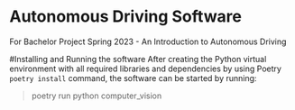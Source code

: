# Autonomous Driving Software
For Bachelor Project Spring 2023 - An Introduction to Autonomous Driving

#Installing and Running the software
After creating the Python virtual environment with all required libraries and dependencies by using Poetry `poetry install` command, the software can be started by running:
>poetry run python computer_vision
